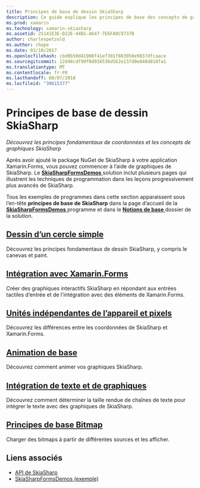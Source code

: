 ```yaml
---
title: Principes de base de dessin SkiaSharp
description: Ce guide explique les principes de base des concepts de graphiques SkiaSharp et des coordonnées dans les applications Xamarin.Forms.
ms.prod: xamarin
ms.technology: xamarin-skiasharp
ms.assetid: 25141E3E-D22E-44B1-A647-7E6FA0C9737B
author: charlespetzold
ms.author: chape
ms.date: 03/10/2017
ms.openlocfilehash: cbd0b50d41908f41ef301f883050e9837dfcaace
ms.sourcegitcommit: 12d48cdf99f0d916536d562e137d0e840d818fa1
ms.translationtype: MT
ms.contentlocale: fr-FR
ms.lasthandoff: 08/07/2018
ms.locfileid: "39615377"
---
```

# <a name="skiasharp-drawing-basics"></a>Principes de base de dessin SkiaSharp

_Découvrez les principes fondamentaux de coordonnées et les concepts de graphiques SkiaSharp_

Après avoir ajouté le package NuGet de SkiaSharp à votre application Xamarin.Forms, vous pouvez commencer à l’aide de graphiques de SkiaSharp. Le [ **SkiaSharpFormsDemos** ](https://developer.xamarin.com/samples/xamarin-forms/SkiaSharpForms/Demos/) solution inclut plusieurs pages qui illustrent les techniques de programmation dans les leçons progressivement plus avancés de SkiaSharp.

Tous les exemples de programmes dans cette section apparaissent sous l’en-tête **principes de base de SkiaSharp** dans la page d’accueil de la [ **SkiaSharpFormsDemos** ](https://developer.xamarin.com/samples/xamarin-forms/SkiaSharpForms/Demos/) programme et dans le [ **Notions de base** ](https://github.com/xamarin/xamarin-forms-samples/tree/master/SkiaSharpForms/Demos/Demos/SkiaSharpFormsDemos/Basics) dossier de la solution.

## <a name="drawing-a-simple-circlecirclemd"></a>[Dessin d’un cercle simple](circle.md)

Découvrez les principes fondamentaux de dessin SkiaSharp, y compris le canevas et paint.

## <a name="integrating-with-xamarinformsintegrationmd"></a>[Intégration avec Xamarin.Forms](integration.md)

Créer des graphiques interactifs SkiaSharp en répondant aux entrées tactiles d’entrée et de l’intégration avec des éléments de Xamarin.Forms.

## <a name="pixels-and-device-independent-unitspixelsmd"></a>[Unités indépendantes de l’appareil et pixels](pixels.md)

Découvrez les différences entre les coordonnées de SkiaSharp et Xamarin.Forms.

## <a name="basic-animationanimationmd"></a>[Animation de base](animation.md)

Découvrez comment animer vos graphiques SkiaSharp.

## <a name="integrating-text-and-graphicstextmd"></a>[Intégration de texte et de graphiques](text.md)

Découvrez comment déterminer la taille rendue de chaînes de texte pour intégrer le texte avec des graphiques de SkiaSharp.

## <a name="bitmap-basicsbitmapsmd"></a>[Principes de base Bitmap](bitmaps.md)

Charger des bitmaps à partir de différentes sources et les afficher.


## <a name="related-links"></a>Liens associés

- [API de SkiaSharp](https://developer.xamarin.com/api/root/SkiaSharp/)
- [SkiaSharpFormsDemos (exemple)](https://developer.xamarin.com/samples/xamarin-forms/SkiaSharpForms/Demos/)
